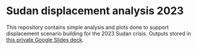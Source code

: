 
# Sudan displacement analysis 2023

<!-- badges: start -->
<!-- badges: end -->

This repository contains simple analysis and plots done to support displacement
scenario building for the 2023 Sudan crisis. Outputs stored in
[this private Google Slides deck](https://docs.google.com/presentation/d/1XctpKpO0mYZIlNu84wqR4Ze4bYHm8YsvGCqWH8vsPIY/edit?usp=sharing).
